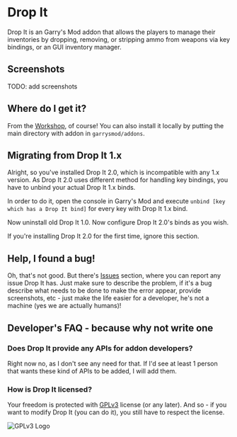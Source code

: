 # Drop It
Drop It is an Garry's Mod addon that allows the players to manage
their inventories by dropping, removing, or stripping ammo from
weapons via key bindings, or an GUI inventory manager.

## Screenshots
TODO: add screenshots

## Where do I get it?
From the [Workshop](TODO:link), of course! You can also install it
locally by putting the main directory with addon in
`garrysmod/addons`.

## Migrating from Drop It 1.x
Alright, so you've installed Drop It 2.0, which is incompatible with
any 1.x version. As Drop It 2.0 uses different method for handling
key bindings, you have to unbind your actual Drop It 1.x binds.

In order to do it, open the console in Garry's Mod and execute
`unbind [key which has a Drop It bind]` for every key with Drop It
1.x bind.

Now uninstall old Drop It 1.0. Now configure Drop It 2.0's binds
as you wish.

If you're installing Drop It 2.0 for the first time, ignore this
section.

## Help, I found a bug!
Oh, that's not good. But there's [Issues](https://github.com/Mcpg/drop-it/issues) section,
where you can report any issue Drop It has. Just make sure to describe the problem, if it's
a bug describe what needs to be done to make the error appear, provide screenshots,
etc - just make the life easier for a developer, he's not a machine (yes we are actually humans)!

## Developer's FAQ - because why not write one

### Does Drop It provide any APIs for addon developers?
Right now no, as I don't see any need for that. If I'd see at least 1
person that wants these kind of APIs to be added, I will add them.

### How is Drop It licensed?
Your freedom is protected with [GPLv3]("https://www.gnu.org/licenses/gpl-3.0.en.html")
license (or any later). And so - if you want to modify Drop It (you can do it),
you still have to respect the license.

![GPLv3 Logo](https://www.gnu.org/graphics/gplv3-127x51.png)